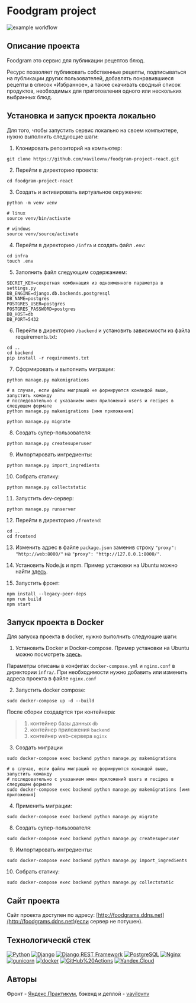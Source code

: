 # Foodgram project

![example workflow](https://github.com/vavilovnv/foodgram-project-react/actions/workflows/foodgram_workflow.yml/badge.svg)  

## Описание проекта 
 
Foodgram это сервис для публикации рецептов блюд. 
 
Ресурс позволяет публиковать собственные рецепты, подписываться на публикации других пользователей, добавлять понравившиеся рецепты в список «Избранное», а также скачивать сводный список продуктов, необходимых для приготовления одного или нескольких выбранных блюд.
 
## Установка и запуск проекта локально

Для того, чтобы запустить сервис локально на своем компьютере, нужно выполнить следующие шаги:

1. Клонировать репозиторий на компьютер:
```
git clone https://github.com/vavilovnv/foodgram-project-react.git
```

2. Перейти в директорию проекта:
```
cd foodgram-project-react
```

3. Cоздать и активировать виртуальное окружение:

```
python -m venv venv

# linux
source venv/bin/activate

# windows
source venv/source/activate
```

4. Перейти в директорию `/infra` и создать файл `.env`:

```
cd infra
touch .env
```

5. Заполнить файл следующим содержанием:
```
SECRET_KEY=секретная комбинация из одноименного параметра в settings.py
DB_ENGINE=django.db.backends.postgresql
DB_NAME=postgres
POSTGRES_USER=postgres
POSTGRES_PASSWORD=postgres
DB_HOST=db
DB_PORT=5432
```

6. Перейти в директорию `/backend` и установить зависимости из файла requirements.txt:

```
cd ..
cd backend
pip install -r requirements.txt
```

7. Сформировать и выполнить миграции:

```
python manage.py makemigrations

# в случае, если файлы миграций не формируются командой выше, запустить команду
# последовательно с указанием имен приложений users и recipes в следующем формате
python manage.py makemigrations [имя приложения]

python manage.py migrate
```

8. Создать супер-пользователя:
```
python manage.py createsuperuser
```

9. Импортировать ингредиенты:
```
python manage.py import_ingredients
```

10. Собрать статику:
```
python manage.py collectstatic
```

11. Запустить dev-сервер:
```
python manage.py runserver
```

12. Перейти в директорию `/frontend`:
```
cd ..
cd frontend
```

13. Изменить адрес в файле `package.json` заменив строку `"proxy": "http://web:8000/"` на `"proxy": "http://127.0.0.1:8000/"`.

14. Установить Node.js и npm. Пример установки на Ubuntu можно найти [здесь](https://www.digitalocean.com/community/tutorials/how-to-install-node-js-on-ubuntu-20-04).

15. Запустить фронт:
```
npm install --legacy-peer-deps
npm run build
npm start
```


## Запуск проекта в Docker

Для запуска проекта в docker, нужно выполнить следующие шаги:

1. Установить Docker и Docker-compose. Пример установки на Ubuntu можно посмотреть [здесь](https://www.digitalocean.com/community/tutorials/how-to-install-and-use-docker-compose-on-ubuntu-20-04-ru).

Параметры описаны в конфигах `docker-compose.yml` и `nginx.conf` в директории `infra/`. При необходимости нужно добавить или изменить адреса проекта в файле `nginx.conf`

2. Запустить docker compose:
```
sudo docker-compose up -d --build
```
  
  После сборки создадутся три контейнера:
  > 1. контейнер базы данных `db`
  > 2. контейнер приложения `backend`
  > 3. контейнер web-сервера `nginx`

3. Создать миграции
```
sudo docker-compose exec backend python manage.py makemigrations

# в случае, если файлы миграций не формируются командой выше, запустить команду
# последовательно с указанием имен приложений users и recipes в следующем формате
sudo docker-compose exec backend python manage.py makemigrations [имя приложения]
```

4. Применить миграции:
```
sudo docker-compose exec backend python manage.py migrate
```

8. Создать супер-пользователя:
```
sudo docker-compose exec backend python manage.py createsuperuser
```

9. Импортировать ингредиенты:
```
sudo docker-compose exec backend python manage.py import_ingredients
```

10. Собрать статику:
```
sudo docker-compose exec backend python manage.py collectstatic
```


## Сайт проекта
Сайт проекта доступен по адресу: [http://foodgrams.ddns.net](http://foodgrams.ddns.net)(если сервер не потушен).


## Технологическй стек

[![Python](https://img.shields.io/badge/-Python-464646?style=flat-square&logo=Python)](https://www.python.org/)
[![Django](https://img.shields.io/badge/-Django-464646?style=flat-square&logo=Django)](https://www.djangoproject.com/)
[![Django REST Framework](https://img.shields.io/badge/-Django%20REST%20Framework-464646?style=flat-square&logo=Django%20REST%20Framework)](https://www.django-rest-framework.org/)
[![PostgreSQL](https://img.shields.io/badge/-PostgreSQL-464646?style=flat-square&logo=PostgreSQL)](https://www.postgresql.org/)
[![Nginx](https://img.shields.io/badge/-NGINX-464646?style=flat-square&logo=NGINX)](https://nginx.org/ru/)
[![gunicorn](https://img.shields.io/badge/-gunicorn-464646?style=flat-square&logo=gunicorn)](https://gunicorn.org/)
[![docker](https://img.shields.io/badge/-Docker-464646?style=flat-square&logo=docker)](https://www.docker.com/)
[![GitHub%20Actions](https://img.shields.io/badge/-GitHub%20Actions-464646?style=flat-square&logo=GitHub%20actions)](https://github.com/features/actions)
[![Yandex.Cloud](https://img.shields.io/badge/-Yandex.Cloud-464646?style=flat-square&logo=Yandex.Cloud)](https://cloud.yandex.ru/)

## Авторы

Фронт - [Яндекс.Практикум](https://github.com/yandex-praktikum), бэкенд и деплой - [vavilovnv](https://github.com/vavilovnv)

